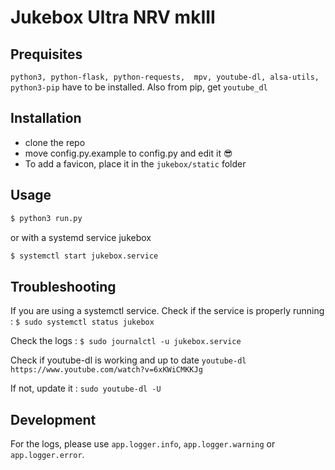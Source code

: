 # Jukebox Ultra NRV mkIII

## Prequisites
`python3, python-flask, python-requests,  mpv, youtube-dl, alsa-utils,
python3-pip` have to be installed.
Also from pip, get `youtube_dl`

## Installation
 - clone the repo
 - move config.py.example to config.py and edit it 😎
 - To add a favicon, place it in the `jukebox/static` folder

## Usage

```bash
$ python3 run.py
```

or with a systemd service jukebox

```bash
$ systemctl start jukebox.service
```

## Troubleshooting

If you are using a systemctl service.
Check if the service is properly running :
 `$ sudo systemctl status jukebox`
 
Check the logs :
 `$ sudo journalctl -u jukebox.service`
 
Check if youtube-dl is working and up to date
 `youtube-dl https://www.youtube.com/watch?v=6xKWiCMKKJg`

If not, update it : `sudo youtube-dl -U`


## Development

For the logs, please use `app.logger.info`, `app.logger.warning` or `app.logger.error`.
